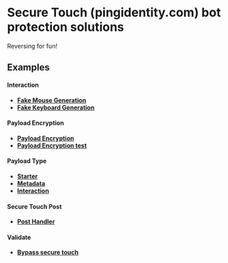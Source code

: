 # Secure Touch (pingidentity.com) bot protection solutions

Reversing for fun!

## Examples

#### Interaction

- **[Fake Mouse Generation](https://gitfront.io/r/user-2983673/NfiRDsW7nny8/secure-touch/blob/generator/events/mact/mact.go)**
- **[Fake Keyboard Generation](https://gitfront.io/r/user-2983673/NfiRDsW7nny8/secure-touch/blob/generator/interaction.go)**

#### Payload Encryption

- **[Payload Encryption](https://gitfront.io/r/user-2983673/NfiRDsW7nny8/secure-touch/blob/generator/encryption.go)**
- **[Payload Encryption test](https://gitfront.io/r/user-2983673/NfiRDsW7nny8/secure-touch/blob/generator/encrypt_test.go)**

#### Payload Type

- **[Starter](https://gitfront.io/r/user-2983673/NfiRDsW7nny8/secure-touch/blob/generator/starter.go)**
- **[Metadata](https://gitfront.io/r/user-2983673/NfiRDsW7nny8/secure-touch/blob/generator/metadata.go)**
- **[Interaction](https://gitfront.io/r/user-2983673/NfiRDsW7nny8/secure-touch/blob/generator/interaction.go)**

#### Secure Touch Post

- **[Post Handler](https://gitfront.io/r/user-2983673/NfiRDsW7nny8/secure-touch/blob/generator/secureTouch.go)**

#### Validate

- **[Bypass secure touch](https://gitfront.io/r/user-2983673/NfiRDsW7nny8/secure-touch/blob/module/asos/login_test.go)**
